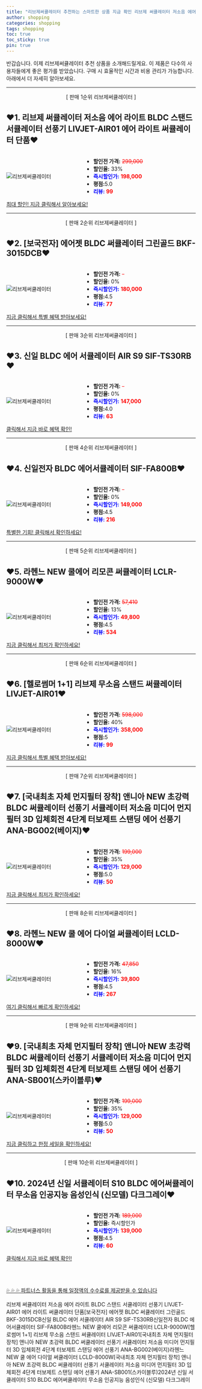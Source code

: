 ```yaml
---
title: "리브제써큘레이터 추천하는 스마트한 상품 지금 확인 리브제 써큘레이터 저소음 에어 라이트"
author: shopping
categories: shopping
tags: shopping
toc: true
toc_sticky: true
pin: true
---
```

반갑습니다. 이제 리브제써큘레이터 추천 상품을 소개해드릴게요. 이 제품은 다수의 사용자들에게 좋은 평가를 받았습니다. 구매 시 효율적인 시간과 비용 관리가 가능합니다. 아래에서 더 자세히 알아보세요.

---
<p class="toplist" style="margin: 0 auto; display: block; width: fit-content;">[ 판매 1순위 리브제써큘레이터 ]</p>

<h2><strong>❤️1. 리브제 써큘레이터 저소음 에어 라이트 BLDC 스탠드 서큘레이터 선풍기 LIVJET-AIR01 에어 라이트 써큘레이터 단품❤️</strong></h2>

<div style="display: flex; align-items: center;">
    <div style="flex: 0.4;">
        <img src="https://thumbnail10.coupangcdn.com/thumbnails/remote/230x230ex/image/vendor_inventory/75c9/35929b919881e79733d5a30223ad15aadf3a63be7171e685c2fea7d0759a.jpg" alt="리브제써큘레이터" style="max-width: 100%;">
    </div>
    <div style="flex: 0.6; margin-left: 10px;">
        <ul>
            <li><strong>할인전 가격:</strong> <del style="color: red;">299,000</del></li>
            <li><strong>할인율:</strong> 33%</li>
            <li><span style='color:blue'><strong>즉시할인가:</strong></span> <span style='color:red'><strong>198,000</strong></span></li>
            <li><strong>평점:</strong>5.0</li>
            <li><span style='color:blue'><strong>리뷰:</strong></span> <span style='color:red'><strong>99</strong></span></li>
        </ul>
    </div>
</div>
<div class="center">
    <a href="https://William4Davisa.github.io?lptag=AF9450613&subid=githubio&pageKey=8052240323&traceid=V0-153&itemId=22586433322&vendorItemId=89628239737" class="myButton">
        최대 할인! 지금 클릭해서 알아보세요!
    </a>
</div>


---
<p class="toplist" style="margin: 0 auto; display: block; width: fit-content;">[ 판매 2순위 리브제써큘레이터 ]</p>

<h2><strong>❤️2. [보국전자] 에어젯 BLDC 써큘레이터 그린골드 BKF-3015DCB❤️</strong></h2>

<div style="display: flex; align-items: center;">
    <div style="flex: 0.4;">
        <img src="https://thumbnail9.coupangcdn.com/thumbnails/remote/230x230ex/image/vendor_inventory/1060/d99ff04bce1548df447f4e3f3ba8c3a297a6eafaec62fbd0cf9849a2cbe0.jpg" alt="리브제써큘레이터" style="max-width: 100%;">
    </div>
    <div style="flex: 0.6; margin-left: 10px;">
        <ul>
            <li><strong>할인전 가격:</strong> <del style="color: red;">-</del></li>
            <li><strong>할인율:</strong> 0%</li>
            <li><span style='color:blue'><strong>즉시할인가:</strong></span> <span style='color:red'><strong>180,000</strong></span></li>
            <li><strong>평점:</strong>4.5</li>
            <li><span style='color:blue'><strong>리뷰:</strong></span> <span style='color:red'><strong>77</strong></span></li>
        </ul>
    </div>
</div>
<div class="center">
    <a href="https://William4Davisa.github.io?lptag=AF9450613&subid=githubio&pageKey=6629219181&traceid=V0-153&itemId=9768164852&vendorItemId=90776315399" class="myButton">
        지금 클릭해서 특별 혜택 받아보세요!
    </a>
</div>


---
<p class="toplist" style="margin: 0 auto; display: block; width: fit-content;">[ 판매 3순위 리브제써큘레이터 ]</p>

<h2><strong>❤️3. 신일 BLDC 에어 서큘레이터 AIR S9 SIF-TS30RB❤️</strong></h2>

<div style="display: flex; align-items: center;">
    <div style="flex: 0.4;">
        <img src="https://thumbnail7.coupangcdn.com/thumbnails/remote/230x230ex/image/vendor_inventory/8ef2/e8c410b62fe05a7971f57692afcd9718281a888090a191fe764a72be9bf8.jpg" alt="리브제써큘레이터" style="max-width: 100%;">
    </div>
    <div style="flex: 0.6; margin-left: 10px;">
        <ul>
            <li><strong>할인전 가격:</strong> <del style="color: red;">-</del></li>
            <li><strong>할인율:</strong> 0%</li>
            <li><span style='color:blue'><strong>즉시할인가:</strong></span> <span style='color:red'><strong>147,000</strong></span></li>
            <li><strong>평점:</strong>4.0</li>
            <li><span style='color:blue'><strong>리뷰:</strong></span> <span style='color:red'><strong>63</strong></span></li>
        </ul>
    </div>
</div>
<div class="center">
    <a href="https://William4Davisa.github.io?lptag=AF9450613&subid=githubio&pageKey=7373644908&traceid=V0-153&itemId=19026813060&vendorItemId=90776240213" class="myButton">
        클릭해서 지금 바로 혜택 확인!
    </a>
</div>


---
<p class="toplist" style="margin: 0 auto; display: block; width: fit-content;">[ 판매 4순위 리브제써큘레이터 ]</p>

<h2><strong>❤️4. 신일전자 BLDC 에어서큘레이터 SIF-FA800B❤️</strong></h2>

<div style="display: flex; align-items: center;">
    <div style="flex: 0.4;">
        <img src="https://thumbnail8.coupangcdn.com/thumbnails/remote/230x230ex/image/vendor_inventory/e01f/307ffa832362bc6094bf2dde8d259b3fbbcbbabc40578614e3f7f86cac5e.jpg" alt="리브제써큘레이터" style="max-width: 100%;">
    </div>
    <div style="flex: 0.6; margin-left: 10px;">
        <ul>
            <li><strong>할인전 가격:</strong> <del style="color: red;">-</del></li>
            <li><strong>할인율:</strong> 0%</li>
            <li><span style='color:blue'><strong>즉시할인가:</strong></span> <span style='color:red'><strong>149,000</strong></span></li>
            <li><strong>평점:</strong>4.5</li>
            <li><span style='color:blue'><strong>리뷰:</strong></span> <span style='color:red'><strong>216</strong></span></li>
        </ul>
    </div>
</div>
<div class="center">
    <a href="https://William4Davisa.github.io?lptag=AF9450613&subid=githubio&pageKey=4918659686&traceid=V0-153&itemId=6441518833&vendorItemId=90776282850" class="myButton">
        특별한 기회! 클릭해서 확인하세요!
    </a>
</div>


---
<p class="toplist" style="margin: 0 auto; display: block; width: fit-content;">[ 판매 5순위 리브제써큘레이터 ]</p>

<h2><strong>❤️5. 라헨느 NEW 쿨에어 리모콘 써큘레이터 LCLR-9000W❤️</strong></h2>

<div style="display: flex; align-items: center;">
    <div style="flex: 0.4;">
        <img src="https://thumbnail8.coupangcdn.com/thumbnails/remote/230x230ex/image/retail/images/579243496781615-bc546be7-5f73-400c-a3d8-b3a7471faa1b.jpg" alt="리브제써큘레이터" style="max-width: 100%;">
    </div>
    <div style="flex: 0.6; margin-left: 10px;">
        <ul>
            <li><strong>할인전 가격:</strong> <del style="color: red;">57,410</del></li>
            <li><strong>할인율:</strong> 13%</li>
            <li><span style='color:blue'><strong>즉시할인가:</strong></span> <span style='color:red'><strong>49,800</strong></span></li>
            <li><strong>평점:</strong>4.5</li>
            <li><span style='color:blue'><strong>리뷰:</strong></span> <span style='color:red'><strong>534</strong></span></li>
        </ul>
    </div>
</div>
<div class="center">
    <a href="https://William4Davisa.github.io?lptag=AF9450613&subid=githubio&pageKey=6449777099&traceid=V0-153&itemId=13997177023&vendorItemId=4940333292" class="myButton">
        지금 클릭해서 최저가 확인하세요!
    </a>
</div>


---
<p class="toplist" style="margin: 0 auto; display: block; width: fit-content;">[ 판매 6순위 리브제써큘레이터 ]</p>

<h2><strong>❤️6. [헬로썸머 1+1] 리브제 무소음 스탠드 써큘레이터 LIVJET-AIR01❤️</strong></h2>

<div style="display: flex; align-items: center;">
    <div style="flex: 0.4;">
        <img src="https://thumbnail7.coupangcdn.com/thumbnails/remote/230x230ex/image/vendor_inventory/1e40/28e98fdb0bfc2fd02d9893d2ba0a74292f65583f915b2c0933efe6a11117.jpg" alt="리브제써큘레이터" style="max-width: 100%;">
    </div>
    <div style="flex: 0.6; margin-left: 10px;">
        <ul>
            <li><strong>할인전 가격:</strong> <del style="color: red;">598,000</del></li>
            <li><strong>할인율:</strong> 40%</li>
            <li><span style='color:blue'><strong>즉시할인가:</strong></span> <span style='color:red'><strong>358,000</strong></span></li>
            <li><strong>평점:</strong>5</li>
            <li><span style='color:blue'><strong>리뷰:</strong></span> <span style='color:red'><strong>99</strong></span></li>
        </ul>
    </div>
</div>
<div class="center">
    <a href="https://William4Davisa.github.io?lptag=AF9450613&subid=githubio&pageKey=8121449195&traceid=V0-153&itemId=23037575651&vendorItemId=90071302558" class="myButton">
        지금 클릭해서 특별 혜택 받아보세요!
    </a>
</div>


---
<p class="toplist" style="margin: 0 auto; display: block; width: fit-content;">[ 판매 7순위 리브제써큘레이터 ]</p>

<h2><strong>❤️7. [국내최초 자체 먼지필터 장착] 앤니아 NEW 초강력 BLDC 써큘레이터 선풍기 서큘레이터 저소음 미디어 먼지필터 3D 입체회전 4단계 터보제트 스탠딩 에어 선풍기 ANA-BG002(베이지)❤️</strong></h2>

<div style="display: flex; align-items: center;">
    <div style="flex: 0.4;">
        <img src="https://thumbnail7.coupangcdn.com/thumbnails/remote/230x230ex/image/vendor_inventory/88bd/212210c5e1dc99b2806b0022c0d44c7cb1af64bdd8a9a44564a210723da3.png" alt="리브제써큘레이터" style="max-width: 100%;">
    </div>
    <div style="flex: 0.6; margin-left: 10px;">
        <ul>
            <li><strong>할인전 가격:</strong> <del style="color: red;">199,000</del></li>
            <li><strong>할인율:</strong> 35%</li>
            <li><span style='color:blue'><strong>즉시할인가:</strong></span> <span style='color:red'><strong>129,000</strong></span></li>
            <li><strong>평점:</strong>5.0</li>
            <li><span style='color:blue'><strong>리뷰:</strong></span> <span style='color:red'><strong>50</strong></span></li>
        </ul>
    </div>
</div>
<div class="center">
    <a href="https://William4Davisa.github.io?lptag=AF9450613&subid=githubio&pageKey=8172994482&traceid=V0-153&itemId=23348703120&vendorItemId=90430880767" class="myButton">
        지금 클릭해서 최저가 확인하세요!
    </a>
</div>


---
<p class="toplist" style="margin: 0 auto; display: block; width: fit-content;">[ 판매 8순위 리브제써큘레이터 ]</p>

<h2><strong>❤️8. 라헨느 NEW 쿨 에어 다이얼 써큘레이터 LCLD-8000W❤️</strong></h2>

<div style="display: flex; align-items: center;">
    <div style="flex: 0.4;">
        <img src="https://thumbnail9.coupangcdn.com/thumbnails/remote/230x230ex/image/retail/images/579216899593078-b331796c-4f1f-476e-93eb-6b7c9ec80c16.jpg" alt="리브제써큘레이터" style="max-width: 100%;">
    </div>
    <div style="flex: 0.6; margin-left: 10px;">
        <ul>
            <li><strong>할인전 가격:</strong> <del style="color: red;">47,850</del></li>
            <li><strong>할인율:</strong> 16%</li>
            <li><span style='color:blue'><strong>즉시할인가:</strong></span> <span style='color:red'><strong>39,800</strong></span></li>
            <li><strong>평점:</strong>4.5</li>
            <li><span style='color:blue'><strong>리뷰:</strong></span> <span style='color:red'><strong>267</strong></span></li>
        </ul>
    </div>
</div>
<div class="center">
    <a href="https://William4Davisa.github.io?lptag=AF9450613&subid=githubio&pageKey=241210706&traceid=V0-153&itemId=767029956&vendorItemId=4935764592" class="myButton">
        여기 클릭해서 빠르게 확인하세요!
    </a>
</div>


---
<p class="toplist" style="margin: 0 auto; display: block; width: fit-content;">[ 판매 9순위 리브제써큘레이터 ]</p>

<h2><strong>❤️9. [국내최초 자체 먼지필터 장착] 앤니아 NEW 초강력 BLDC 써큘레이터 선풍기 서큘레이터 저소음 미디어 먼지필터 3D 입체회전 4단계 터보제트 스탠딩 에어 선풍기 ANA-SB001(스카이블루)❤️</strong></h2>

<div style="display: flex; align-items: center;">
    <div style="flex: 0.4;">
        <img src="https://thumbnail8.coupangcdn.com/thumbnails/remote/230x230ex/image/vendor_inventory/c486/93bfa9fa1d34436e05cd9ae3ee9843c66765d38851e535c228929b49983c.png" alt="리브제써큘레이터" style="max-width: 100%;">
    </div>
    <div style="flex: 0.6; margin-left: 10px;">
        <ul>
            <li><strong>할인전 가격:</strong> <del style="color: red;">199,000</del></li>
            <li><strong>할인율:</strong> 35%</li>
            <li><span style='color:blue'><strong>즉시할인가:</strong></span> <span style='color:red'><strong>129,000</strong></span></li>
            <li><strong>평점:</strong>5.0</li>
            <li><span style='color:blue'><strong>리뷰:</strong></span> <span style='color:red'><strong>50</strong></span></li>
        </ul>
    </div>
</div>
<div class="center">
    <a href="https://William4Davisa.github.io?lptag=AF9450613&subid=githubio&pageKey=8172994482&traceid=V0-153&itemId=23348703115&vendorItemId=90430880759" class="myButton">
        지금 클릭하고 한정 세일을 확인하세요!
    </a>
</div>


---
<p class="toplist" style="margin: 0 auto; display: block; width: fit-content;">[ 판매 10순위 리브제써큘레이터 ]</p>

<h2><strong>❤️10. 2024년 신일 서큘레이터 S10 BLDC 에어써큘레이터 무소음 인공지능 음성인식 (신모델) 다크그레이❤️</strong></h2>

<div style="display: flex; align-items: center;">
    <div style="flex: 0.4;">
        <img src="https://thumbnail10.coupangcdn.com/thumbnails/remote/230x230ex/image/vendor_inventory/6524/0d2a84a2795beaca82482488132784b18fd9cc49261ed5c6773995c62cd7.jpg" alt="리브제써큘레이터" style="max-width: 100%;">
    </div>
    <div style="flex: 0.6; margin-left: 10px;">
        <ul>
            <li><strong>할인전 가격:</strong> <del style="color: red;">189,000</del></li>
            <li><strong>할인율:</strong> 즉시할인가</li>
            <li><span style='color:blue'><strong>즉시할인가:</strong></span> <span style='color:red'><strong>139,000</strong></span></li>
            <li><strong>평점:</strong>4.5</li>
            <li><span style='color:blue'><strong>리뷰:</strong></span> <span style='color:red'><strong>60</strong></span></li>
        </ul>
    </div>
</div>
<div class="center">
    <a href="https://William4Davisa.github.io?lptag=AF9450613&subid=githubio&pageKey=8129207718&traceid=V0-153&itemId=23083252630&vendorItemId=90663364364" class="myButton">
        클릭해서 지금 바로 혜택 확인!
    </a>
</div>

<br><br><br>[💦 💦 💦 파트너스 활동을 통해 일정액의 수수료를 제공받을 수 있습니다](https://link.coupang.com/a/bcpT2c)<br><br>리브제 써큘레이터 저소음 에어 라이트 BLDC 스탠드 서큘레이터 선풍기 LIVJET-AIR01 에어 라이트 써큘레이터 단품[보국전자] 에어젯 BLDC 써큘레이터 그린골드 BKF-3015DCB신일 BLDC 에어 서큘레이터 AIR S9 SIF-TS30RB신일전자 BLDC 에어서큘레이터 SIF-FA800B라헨느 NEW 쿨에어 리모콘 써큘레이터 LCLR-9000W[헬로썸머 1+1] 리브제 무소음 스탠드 써큘레이터 LIVJET-AIR01[국내최초 자체 먼지필터 장착] 앤니아 NEW 초강력 BLDC 써큘레이터 선풍기 서큘레이터 저소음 미디어 먼지필터 3D 입체회전 4단계 터보제트 스탠딩 에어 선풍기 ANA-BG002(베이지)라헨느 NEW 쿨 에어 다이얼 써큘레이터 LCLD-8000W[국내최초 자체 먼지필터 장착] 앤니아 NEW 초강력 BLDC 써큘레이터 선풍기 서큘레이터 저소음 미디어 먼지필터 3D 입체회전 4단계 터보제트 스탠딩 에어 선풍기 ANA-SB001(스카이블루)2024년 신일 서큘레이터 S10 BLDC 에어써큘레이터 무소음 인공지능 음성인식 (신모델) 다크그레이